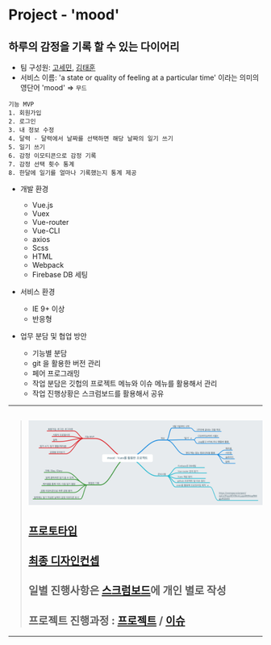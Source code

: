 # Project - 'mood'
## 하루의 감정을 기록 할 수 있는 다이어리

- 팀 구성원: [고세민](https://github.com/degose/mood/tree/gose), [김태훈](https://github.com/realkth/mood/tree/th)    
- 서비스 이름: 'a state or quality of feeling at a particular time' 이라는 의미의 영단어 'mood' => `무드`

```
기능 MVP
1. 회원가입
2. 로그인
3. 내 정보 수정
4. 달력 - 달력에서 날짜를 선택하면 해당 날짜의 일기 쓰기
5. 일기 쓰기
6. 감정 이모티콘으로 감정 기록
7. 감정 선택 횟수 통계
8. 한달에 일기를 얼마나 기록했는지 통계 제공
```  
- 개발 환경
  - Vue.js
  - Vuex
  - Vue-router
  - Vue-CLI
  - axios
  - Scss
  - HTML
  - Webpack
  - Firebase DB 세팅
  
- 서비스 환경  
  - IE 9+ 이상   
  - 반응형   
  
- 업무 분담 및 협업 방안
  - 기능별 분담
  - git 을 활용한 버전 관리
  - 페어 프로그래밍
  - 작업 분담은 깃헙의 프로젝트 메뉴와 이슈 메뉴를 활용해서 관리
  - 작업 진행상황은 스크럼보드를 활용해서 공유
--------------------------------------------
> ## ![브레인스토밍](./IMG_3600.PNG)
> ## [프로토타입](https://ovenapp.io/project/npUx3Fpso9DVMvmLypjoMtRAopfM4gju#G6e95)  
> ## [최종 디자인컨셉](https://goo.gl/TrM2Ps)
> ## 일별 진행사항은 [스크럼보드](https://docs.google.com/spreadsheets/d/1i7tOWOv7eNiqQlEGzf7wO5ybKPk8lishXqrKqkRDrzU/edit?ts=59b76c7c#gid=0)에 개인 별로 작성  
> ## 프로젝트 진행과정 : [프로젝트](https://github.com/realkth/mood/projects/1) / [이슈](https://github.com/realkth/mood/issues)

--------------------------------------------


